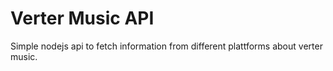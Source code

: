 # Verter Music API
Simple nodejs api to fetch information from different plattforms about verter music.